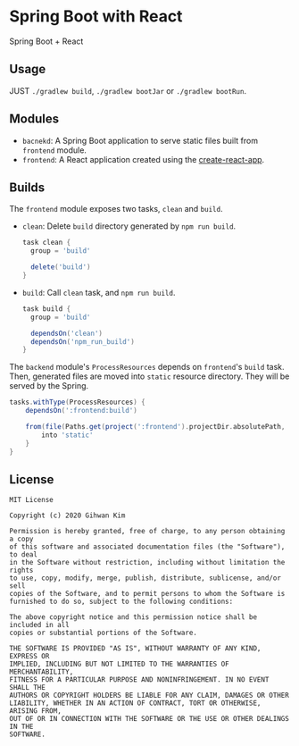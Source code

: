 # Spring Boot with React

Spring Boot + React

## Usage

JUST `./gradlew build`, `./gradlew bootJar` or `./gradlew bootRun`.

## Modules

- `bacnekd`: A Spring Boot application to serve static files built from `frontend` module.
- `frontend`: A React application created using the [create-react-app](https://github.com/facebook/create-react-app).

## Builds

The `frontend` module exposes two tasks, `clean` and `build`.

- `clean`: Delete `build` directory generated by `npm run build`.

  ```gradle
  task clean {
    group = 'build'

    delete('build')
  }
  ```

- `build`: Call `clean` task, and `npm run build`.

  ```gradle
  task build {
    group = 'build'

    dependsOn('clean')
    dependsOn('npm_run_build')
  }
  ```

The `backend` module's `ProcessResources` depends on `frontend`'s `build` task.
Then, generated files are moved into `static` resource directory.
They will be served by the Spring.

```gradle
tasks.withType(ProcessResources) {
    dependsOn(':frontend:build')

    from(file(Paths.get(project(':frontend').projectDir.absolutePath, 'build'))) {
        into 'static'
    }
}
```

## License

```
MIT License

Copyright (c) 2020 Gihwan Kim

Permission is hereby granted, free of charge, to any person obtaining a copy
of this software and associated documentation files (the "Software"), to deal
in the Software without restriction, including without limitation the rights
to use, copy, modify, merge, publish, distribute, sublicense, and/or sell
copies of the Software, and to permit persons to whom the Software is
furnished to do so, subject to the following conditions:

The above copyright notice and this permission notice shall be included in all
copies or substantial portions of the Software.

THE SOFTWARE IS PROVIDED "AS IS", WITHOUT WARRANTY OF ANY KIND, EXPRESS OR
IMPLIED, INCLUDING BUT NOT LIMITED TO THE WARRANTIES OF MERCHANTABILITY,
FITNESS FOR A PARTICULAR PURPOSE AND NONINFRINGEMENT. IN NO EVENT SHALL THE
AUTHORS OR COPYRIGHT HOLDERS BE LIABLE FOR ANY CLAIM, DAMAGES OR OTHER
LIABILITY, WHETHER IN AN ACTION OF CONTRACT, TORT OR OTHERWISE, ARISING FROM,
OUT OF OR IN CONNECTION WITH THE SOFTWARE OR THE USE OR OTHER DEALINGS IN THE
SOFTWARE.
```
